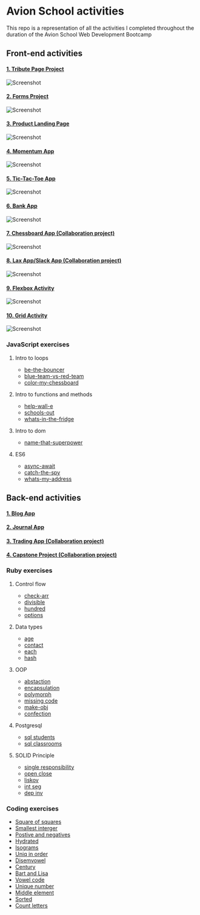 # Avion School activities

This repo is a representation of all the activities I completed throughout the duration of the Avion School Web Development Bootcamp

## Front-end activities

#### [1. Tribute Page Project ](https://jmnahan.github.io/batch22-fe-activities/tribute-project/)

![Screenshot](./images/alan_turing.png)

#### [2. Forms Project ](https://jmnahan.github.io/batch22-fe-activities/forms-project/)

![Screenshot](./images/forms-project.png)

#### [3. Product Landing Page ](https://jmnahan.github.io/batch22-fe-activities/landing-page-project/)

![Screenshot](./images/product-landing-page.png)

#### [4. Momentum App ](https://jmnahan.github.io/batch22-fe-activities/momentum-app/)

![Screenshot](./images/momentum-app.png)

#### [5. Tic-Tac-Toe App ](https://jmnahan.github.io/batch22-fe-activities/tic-tac-toe/)

![Screenshot](./images/tic-tac-toe-app.png)

#### [6. Bank App ](https://jmnahan.github.io/batch22-fe-activities/bank-app/)

![Screenshot](./images/bank_app.png)

#### [7. Chessboard App (Collaboration project) ](https://jmnahan.github.io/batch22-fe-activities/chessboard-app/)

![Screenshot](./images/chessboard-app.png)

#### [8. Lax App/Slack App (Collaboration project) ](https://jmnahan.github.io/batch22-fe-activities/flexbox-activity/)

![Screenshot](./images/flexbox-activity.png)

#### [9. Flexbox Activity  ](https://jmnahan.github.io/batch22-fe-activities/flexbox-activity/)

![Screenshot](./images/flexbox-activity.png)

#### [10. Grid Activity ](https://jmnahan.github.io/batch22-fe-activities/grid-activity/)

![Screenshot](./images/grid-activity.png)

### JavaScript exercises

1. Intro to loops
    - [be-the-bouncer](https://github.com/Jmnahan/avion-school-activities)
    - [blue-team-vs-red-team](https://github.com/Jmnahan/avion-school-activities)
    - [color-my-chessboard](https://github.com/Jmnahan/avion-school-activities)

2. Intro to functions and methods
    - [help-wall-e](https://github.com/Jmnahan/avion-school-activities)
    - [schools-out](https://github.com/Jmnahan/avion-school-activities)
    - [whats-in-the-fridge](https://github.com/Jmnahan/avion-school-activities)

3. Intro to dom
    - [name-that-superpower](https://github.com/Jmnahan/avion-school-activities)

4. ES6 
   - [async-await](https://github.com/Jmnahan/avion-school-activities)
   - [catch-the-spy](https://github.com/Jmnahan/avion-school-activities)
   - [whats-my-address](https://github.com/Jmnahan/avion-school-activities)

## Back-end activities

#### [1. Blog App ](https://jmnahan.github.io/batch22-fe-activities/tribute-project/)



#### [2. Journal App ](https://jmnahan.github.io/batch22-fe-activities/tribute-project/)



#### [3. Trading App (Collaboration project) ](https://jmnahan.github.io/batch22-fe-activities/tribute-project/)



#### [4. Capstone Project (Collaboration project) ](https://jmnahan.github.io/batch22-fe-activities/tribute-project/)



### Ruby exercises

1. Control flow 
    - [check-arr](https://github.com/Jmnahan/avion-school-activities/blob/master/ruby-exercises/control_flow_activity/check_arr.rb)
    - [divisible](https://github.com/Jmnahan/avion-school-activities/blob/master/ruby-exercises/control_flow_activity/divisible.rb)
    - [hundred](https://github.com/Jmnahan/avion-school-activities/blob/master/ruby-exercises/control_flow_activity/hundred.rb)
    - [options](https://github.com/Jmnahan/avion-school-activities/blob/master/ruby-exercises/control_flow_activity/options.rb)

2. Data types 
    - [age](https://github.com/Jmnahan/avion-school-activities/blob/master/ruby-exercises/data_types_activity/age.rb)
    - [contact](https://github.com/Jmnahan/avion-school-activities/blob/master/ruby-exercises/data_types_activity/contact.rb)
    - [each](https://github.com/Jmnahan/avion-school-activities/blob/master/ruby-exercises/data_types_activity/each.rb)
    - [hash](https://github.com/Jmnahan/avion-school-activities/blob/master/ruby-exercises/data_types_activity/hash.rb)

3. OOP 
    - [abstaction](https://github.com/Jmnahan/avion-school-activities/blob/master/ruby-exercises/oop_activity/abstraction.rb)
    - [encapsulation](https://github.com/Jmnahan/avion-school-activities/blob/master/ruby-exercises/oop_activity/encapsulation.rb)
    - [polymorph](https://github.com/Jmnahan/avion-school-activities/blob/master/ruby-exercises/oop_activity/polymorph.rb)
    - [missing code](https://github.com/Jmnahan/avion-school-activities/blob/master/ruby-exercises/oop_activity/missing_code.rb)
    - [make-obj](https://github.com/Jmnahan/avion-school-activities/blob/master/ruby-exercises/oop_activity/make_obj.rb)
    - [confection](https://github.com/Jmnahan/avion-school-activities/blob/master/ruby-exercises/oop_activity/confection.rb)

4. Postgresql
    - [sql students](https://github.com/Jmnahan/avion-school-activities/blob/master/ruby-exercises/postgresql_activity/1_sql-students.txt)
    - [sql classrooms](https://github.com/Jmnahan/avion-school-activities/blob/master/ruby-exercises/postgresql_activity/2_sql-classrooms.txt)
    
5. SOLID Principle
    - [single responsibility](https://github.com/Jmnahan/avion-school-activities/blob/master/ruby-exercises/SOLID_activity/1_single_res.rb)
    - [open close](https://github.com/Jmnahan/avion-school-activities/blob/master/ruby-exercises/SOLID_activity/2_open_close.rb)
    - [liskov](https://github.com/Jmnahan/avion-school-activities/blob/master/ruby-exercises/SOLID_activity/3_liskov_sub.rb)
    - [int seg](https://github.com/Jmnahan/avion-school-activities/blob/master/ruby-exercises/SOLID_activity/4_int_seg.rb)
    - [dep inv](https://github.com/Jmnahan/avion-school-activities/blob/master/ruby-exercises/SOLID_activity/5_dep_inv.rb)

### Coding exercises
 - [Square of squares](https://github.com/Jmnahan/avion-school-activities)
 - [Smallest interger](https://github.com/Jmnahan/avion-school-activities)
 - [Postive and negatives](https://github.com/Jmnahan/avion-school-activities)
 - [Hydrated](https://github.com/Jmnahan/avion-school-activities)
 - [Isograms](https://github.com/Jmnahan/avion-school-activities)
 - [Uniq in order](https://github.com/Jmnahan/avion-school-activities)
 - [Disemvowel](https://github.com/Jmnahan/avion-school-activities)
 - [Century](https://github.com/Jmnahan/avion-school-activities)
 - [Bart and Lisa](https://github.com/Jmnahan/avion-school-activities)
 - [Vowel code](https://github.com/Jmnahan/avion-school-activities)
 - [Unique number](https://github.com/Jmnahan/avion-school-activities)
 - [Middle element](https://github.com/Jmnahan/avion-school-activities)
 - [Sorted](https://github.com/Jmnahan/avion-school-activities)
 - [Count letters](https://github.com/Jmnahan/avion-school-activities)
